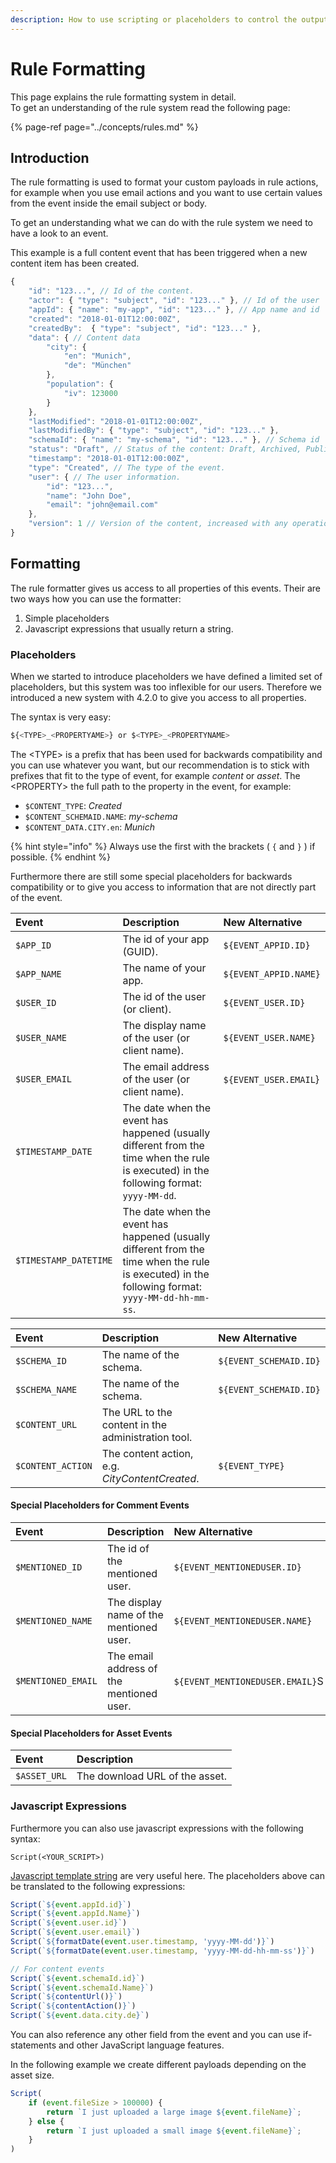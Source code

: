 ```yaml
---
description: How to use scripting or placeholders to control the output of rules.
---
```


# Rule Formatting

This page explains the rule formatting system in detail.   
To get an understanding of the rule system read the following page:

{% page-ref page="../concepts/rules.md" %}

## Introduction

The rule formatting is used to format your custom payloads in rule actions, for example when you use email actions and you want to use certain values from the event inside the email subject or body.

To get an understanding what we can do with the rule system we need to have a look to an event.

This example is a full content event that has been triggered when a new content item has been created.

```javascript
{
    "id": "123...", // Id of the content.
    "actor": { "type": "subject", "id": "123..." }, // Id of the user
    "appId": { "name": "my-app", "id": "123..." }, // App name and id
    "created": "2018-01-01T12:00:00Z",
    "createdBy":  { "type": "subject", "id": "123..." },
    "data": { // Content data
        "city": {
            "en": "Munich",
            "de": "München"
        },
        "population": {
            "iv": 123000
        }
    },
    "lastModified": "2018-01-01T12:00:00Z",
    "lastModifiedBy": { "type": "subject", "id": "123..." },
    "schemaId": { "name": "my-schema", "id": "123..." }, // Schema id
    "status": "Draft", // Status of the content: Draft, Archived, Published
    "timestamp": "2018-01-01T12:00:00Z",
    "type": "Created", // The type of the event.
    "user": { // The user information.
        "id": "123...",
        "name": "John Doe",
        "email": "john@email.com"
    },
    "version": 1 // Version of the content, increased with any operation
}
```

## Formatting

The rule formatter gives us access to all properties of this events. Their are two ways how you can use the formatter:

1. Simple placeholders
2. Javascript expressions that usually return a string.

### Placeholders

When we started to introduce placeholders we have defined a limited set of placeholders, but this system was too inflexible for our users. Therefore we introduced a new system with 4.2.0 to give you access to all properties.

The syntax is very easy:

```javascript
${<TYPE>_<PROPERTYAME>} or $<TYPE>_<PROPERTYNAME>
```

The &lt;TYPE&gt; is a prefix that has been used for backwards compatibility and you can use whatever you want, but our recommendation is to stick with prefixes that fit to the type of event, for example _content_ or _asset_. The &lt;PROPERTY&gt; the full path to the property in the event, for example:

* `$CONTENT_TYPE`: _Created_
* `$CONTENT_SCHEMAID.NAME`: _my-schema_
* `$CONTENT_DATA.CITY.en`: _Munich_

{% hint style="info" %}
Always use the first with the brackets \( `{` and `}` \) if possible.
{% endhint %}

Furthermore there are still some special placeholders for backwards compatibility or to give you access to information that are not directly part of the event.

| Event | Description | New Alternative |
| :--- | :--- | :--- |
| `$APP_ID` | The id of your app \(GUID\). | `${EVENT_APPID.ID}` |
| `$APP_NAME` | The name of your app. | `${EVENT_APPID.NAME}` |
| `$USER_ID` | The id of the user \(or client\). | `${EVENT_USER.ID}` |
| `$USER_NAME` | The display name of the user \(or client name\). | `${EVENT_USER.NAME}` |
| `$USER_EMAIL` | The email address of the user \(or client name\). | `${EVENT_USER.EMAIL`} |
| `$TIMESTAMP_DATE` |  The date when the event has happened \(usually different from the time when the rule is executed\) in the following format: `yyyy-MM-dd`. |  |
| `$TIMESTAMP_DATETIME` | The date when the event has happened \(usually different from the time when the rule is executed\) in the following format: `yyyy-MM-dd-hh-mm-ss`. |  |

| Event | Description | New Alternative |
| :--- | :--- | :--- |
| `$SCHEMA_ID` | The name of the schema. | `${EVENT_SCHEMAID.ID}` |
| `$SCHEMA_NAME` | The name of the schema. | `${EVENT_SCHEMAID.ID}` |
| `$CONTENT_URL` |  The URL to the content in the administration tool. |  |
| `$CONTENT_ACTION` | The content action, e.g. _CityContentCreated_. | `${EVENT_TYPE}` |

#### Special Placeholders for Comment Events

| Event | Description | New Alternative |
| :--- | :--- | :--- |
| `$MENTIONED_ID` | The id of the mentioned user. | `${EVENT_MENTIONEDUSER.ID}` |
| `$MENTIONED_NAME` | The display name of the mentioned user. | `${EVENT_MENTIONEDUSER.NAME}` |
| `$MENTIONED_EMAIL` | The email address of the mentioned user. | `${EVENT_MENTIONEDUSER.EMAIL}`S |

#### Special Placeholders for Asset Events

| Event | Description |
| :--- | :--- |
| `$ASSET_URL` | The download URL of the asset. |

### Javascript Expressions

Furthermore you can also use javascript expressions with the following syntax:

```text
Script(<YOUR_SCRIPT>)
```

[Javascript template string](https://developer.mozilla.org/de/docs/Web/JavaScript/Reference/template_strings) are very useful here. The placeholders above can be translated to the following expressions:

```javascript
Script(`${event.appId.id}`)
Script(`${event.appId.Name}`)
Script(`${event.user.id}`)
Script(`${event.user.email}`)
Script(`${formatDate(event.user.timestamp, 'yyyy-MM-dd')}`)
Script(`${formatDate(event.user.timestamp, 'yyyy-MM-dd-hh-mm-ss')}`)

// For content events
Script(`${event.schemaId.id}`)
Script(`${event.schemaId.Name}`)
Script(`${contentUrl()}`)
Script(`${contentAction()}`)
Script(`${event.data.city.de}`)
```

You can also reference any other field from the event and you can use if-statements and other JavaScript language features.

In the following example we create different payloads depending on the asset size.

```javascript
Script(
    if (event.fileSize > 100000) {
        return `I just uploaded a large image ${event.fileName}`;
    } else {
        return `I just uploaded a small image ${event.fileName}`;
    }
)
```

